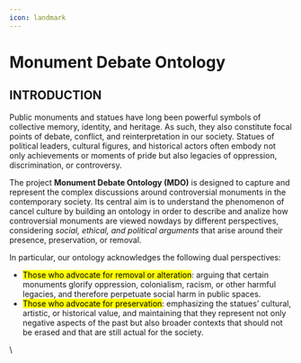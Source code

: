 ```yaml
---
icon: landmark
---
```


# Monument Debate Ontology

## INTRODUCTION&#x20;
Public monuments and statues have long been powerful symbols of collective memory, identity, and heritage. As such, they also constitute focal points of debate, conflict, and reinterpretation in our society. Statues of political leaders, cultural figures, and historical actors often embody not only achievements or moments of pride but also legacies of oppression, discrimination, or controversy.

The project **Monument Debate Ontology (MDO)** is designed to capture and represent the complex discussions around controversial monuments in the contemporary society. Its central aim is to understand the phenomenon of cancel culture by building an ontology in order to describe and analize how controversial monuments are viewed nowdays by different perspectives, considering _social, ethical, and political arguments_ that arise around their presence, preservation, or removal.

In particular, our ontology acknowledges the following dual perspectives:

* <mark style="color:$danger;background-color:$danger;">Those who advocate for removal or alteration</mark>: arguing that certain monuments glorify oppression, colonialism, racism, or other harmful legacies, and therefore perpetuate social harm in public spaces.
* <mark style="color:$success;background-color:$success;">Those who advocate for preservation</mark>: emphasizing the statues’ cultural, artistic, or historical value, and maintaining that they represent not only negative aspects of the past but also broader contexts that should not be erased and that are still actual for the society.









\
